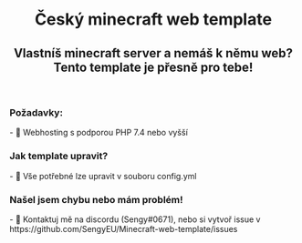 <h1 align="center">Český minecraft web template</h1>
<h2 align="center">Vlastníš minecraft server a nemáš k němu web? Tento template je přesně pro tebe!</h2>
<br>
<h3>Požadavky: </h3>
- 🌱 Webhosting s podporou PHP 7.4 nebo vyšší
<br>
<h3>Jak template upravit? </h3>
- 🌵 Vše potřebné lze upravit v souboru config.yml
<br>
<h3>Našel jsem chybu nebo mám problém! </h3>
- 🍃 Kontaktuj mě na discordu (Sengy#0671), nebo si vytvoř issue v https://github.com/SengyEU/Minecraft-web-template/issues

